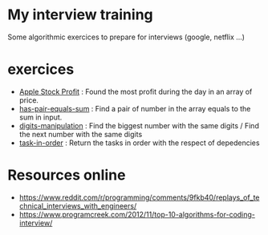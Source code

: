 # My interview training
Some algorithmic exercices to prepare for interviews (google, netflix ...)

# exercices
 - [Apple Stock Profit](apple-stock-profit) : Found the most profit during the day in an array of price.
 - [has-pair-equals-sum](has-pair-equals-sum) : Find a pair of number in the array equals to the sum in input.
 - [digits-manipulation](digits-manipulation) : Find the biggest number with the same digits / Find the next number with the same digits
 - [task-in-order](task-in-order) : Return the tasks in order with the respect of depedencies
 
 # Resources online
 - https://www.reddit.com/r/programming/comments/9fkb40/replays_of_technical_interviews_with_engineers/
 - https://www.programcreek.com/2012/11/top-10-algorithms-for-coding-interview/
